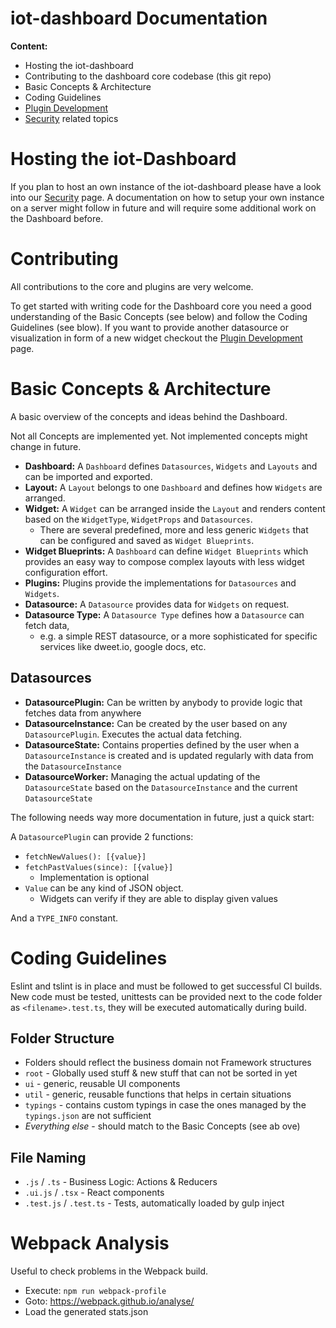 # iot-dashboard Documentation

**Content:**

* Hosting the iot-dashboard
* Contributing to the dashboard core codebase (this git repo)
* Basic Concepts & Architecture
* Coding Guidelines
* [Plugin Development](pluginDevelopment.md)
* [Security](security.md) related topics

# Hosting the iot-Dashboard
If you plan to host an own instance of the iot-dashboard please have a look into our [Security](Security) page. A documentation on how to setup your own instance on a server might follow in future and will require some additional work on the Dashboard before.

# Contributing
All contributions to the core and plugins are very welcome.

To get started with writing code for the Dashboard core you need a good understanding of the Basic Concepts (see below) and follow the Coding Guidelines (see blow).
If you want to provide another datasource or visualization in form of a new widget checkout the [Plugin Development](pluginDevelopment.md) page.

# Basic Concepts & Architecture
A basic overview of the concepts and ideas behind the Dashboard.

Not all Concepts are implemented yet. Not implemented concepts might change in future.

* **Dashboard:** A `Dashboard` defines `Datasources`, `Widgets` and `Layouts` and can be imported and exported.
* **Layout:** A `Layout` belongs to one `Dashboard` and defines how `Widgets` are arranged.
* **Widget:** A `Widget` can be arranged inside the `Layout` and renders content based on the `WidgetType`, `WidgetProps` and `Datasources`.
    * There are several predefined, more and less generic `Widgets` that can be configured and saved as `Widget Blueprints`.
* **Widget Blueprints:** A `Dashboard` can define `Widget Blueprints` which provides an easy way to compose complex layouts with less widget configuration effort.
* **Plugins:** Plugins provide the implementations for `Datasources` and `Widgets`.
* **Datasource:** A `Datasource` provides data for `Widgets` on request.
* **Datasource Type:** A `Datasource Type` defines how a `Datasource` can fetch data,
    * e.g. a simple REST datasource, or a more sophisticated for specific services like dweet.io, google docs, etc.

## Datasources

* **DatasourcePlugin:** Can be written by anybody to provide logic that fetches data from anywhere
* **DatasourceInstance:** Can be created by the user based on any `DatasourcePlugin`. Executes the actual data fetching.
* **DatasourceState:** Contains properties defined by the user when a `DatasourceInstance` is created
 and is updated regularly with data from the `DatasourceInstance`
* **DatasourceWorker:** Managing the actual updating of the `DatasourceState` based on the `DatasourceInstance` and the current `DatasourceState`

The following needs way more documentation in future, just a quick start:

A `DatasourcePlugin` can provide 2 functions:
* `fetchNewValues(): [{value}]`
* `fetchPastValues(since): [{value}]`
  * Implementation is optional
* `Value` can be any kind of JSON object.
    * Widgets can verify if they are able to display given values

And a `TYPE_INFO` constant.

# Coding Guidelines

Eslint and tslint is in place and must be followed to get successful CI builds.
New code must be tested, unittests can be provided next to the code folder as `<filename>.test.ts`, they will be executed automatically during build.

## Folder Structure

* Folders should reflect the business domain not Framework structures
* `root` - Globally used stuff & new stuff that can not be sorted in yet
* `ui` - generic, reusable UI components
* `util` - generic, reusable functions that helps in certain situations
* `typings` - contains custom typings in case the ones managed by the `typings.json` are not sufficient
* *Everything else* - should match to the Basic Concepts (see ab ove)

## File Naming

* `.js` / `.ts` - Business Logic: Actions & Reducers
* `.ui.js` / `.tsx` - React components
* `.test.js` / `.test.ts` - Tests, automatically loaded by gulp inject

# Webpack Analysis

Useful to check problems in the Webpack build.

- Execute: `npm run webpack-profile`
- Goto: https://webpack.github.io/analyse/
- Load the generated stats.json